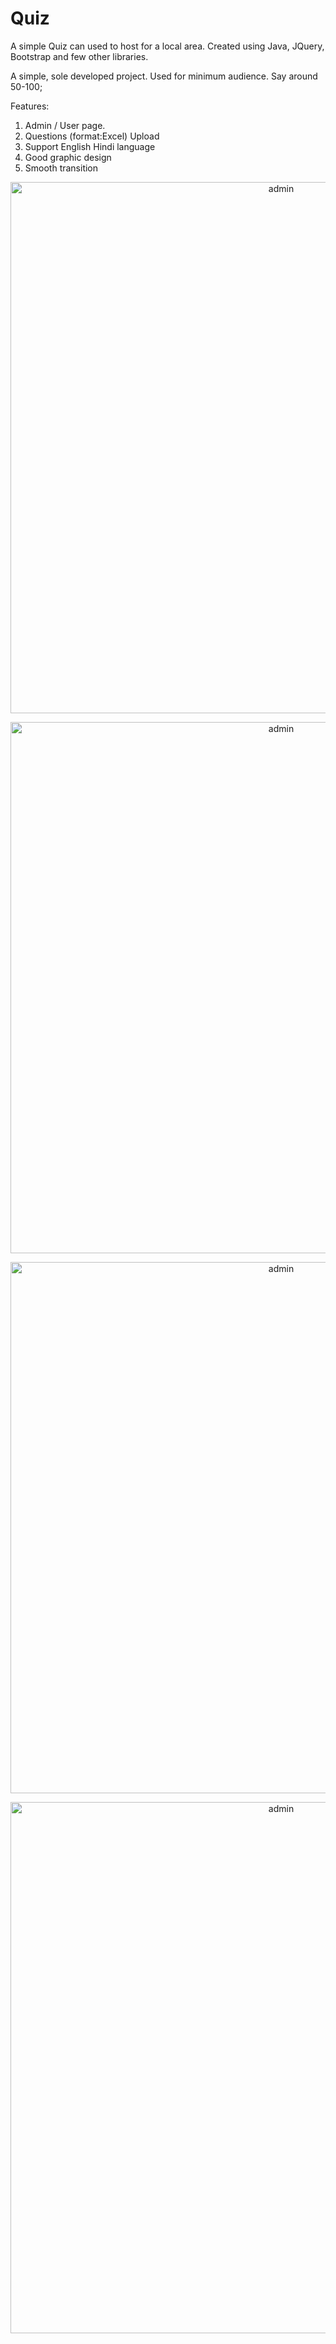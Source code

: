 # Quiz
A simple Quiz can used to host for a local area. Created using Java, JQuery, Bootstrap and few other libraries. 

A simple, sole developed project. Used for minimum audience. Say around 50-100;

Features:
1. Admin / User page.
2. Questions (format:Excel) Upload
3. Support English Hindi language
4. Good graphic design
5. Smooth transition

<p align="center">
  <img src="https://github.com/stark1996/Quiz/blob/master/web/resources/images/Capture1.PNG" width="850" title="admin">
</p>
<p align="center">
  <img src="https://github.com/stark1996/Quiz/blob/master/web/resources/images/Capture2.PNG" width="850" title="admin">
</p>
<p align="center">
  <img src="https://github.com/stark1996/Quiz/blob/master/web/resources/images/Capture3.PNG" width="850" title="admin">
</p>
<p align="center">
  <img src="https://github.com/stark1996/Quiz/blob/master/web/resources/images/Capture4.PNG" width="850" title="admin">
</p>
